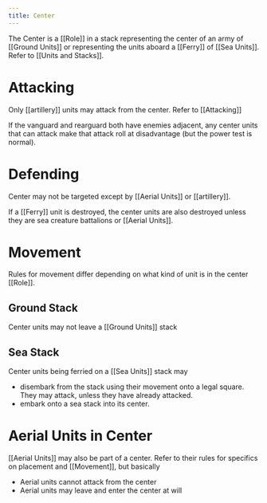 ```yaml
---
title: Center
---
```

The Center is a [[Role]] in a stack representing the center of an army of [[Ground Units]] or representing the units aboard a [[Ferry]] of [[Sea Units]]. Refer to [[Units and Stacks]].

# Attacking
Only [[artillery]] units may attack from the center. Refer to [[Attacking]]

If the vanguard and rearguard both have enemies adjacent, any center units that can attack make that attack roll at disadvantage (but the power test is normal).

# Defending
Center may not be targeted except by [[Aerial Units]] or [[artillery]].

If a [[Ferry]] unit is destroyed, the center units are also destroyed unless they are sea creature battalions or [[Aerial Units]].

# Movement
Rules for movement differ depending on what kind of unit is in the center [[Role]].

## Ground Stack
Center units may not leave a [[Ground Units]] stack

## Sea Stack
Center units being ferried on a [[Sea Units]] stack may
- disembark from the stack using their movement onto a legal square. They may attack, unless they have already attacked. 
- embark onto a sea stack into its center.

# Aerial Units in Center
[[Aerial Units]] may also be part of a center. Refer to their rules for specifics on placement and [[Movement]], but basically
- Aerial units cannot attack from the center
- Aerial units may leave and enter the center at will